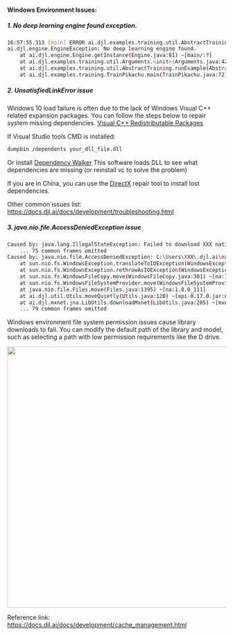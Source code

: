 
#### Windows Environment Issues:
##### 1. No deep learning engine found exception.
```bash
16:57:55.313 [main] ERROR ai.djl.examples.training.util.AbstractTraining - Unexpected error
ai.djl.engine.EngineException: No deep learning engine found.
    at ai.djl.engine.Engine.getInstance(Engine.java:81) ~[main/:?]
    at ai.djl.examples.training.util.Arguments.<init>(Arguments.java:42) ~[main/:?]
    at ai.djl.examples.training.util.AbstractTraining.runExample(AbstractTraining.java:67) [main/:?]
    at ai.djl.examples.training.TrainPikachu.main(TrainPikachu.java:72) [main/:?]
```

##### 2. UnsatisfiedLinkError issue

Windows 10 load failure is often due to the lack of Windows Visual C++ related expansion packages. You can follow the steps below to repair system missing dependencies.
[Visual C++ Redistributable Packages](https://support.microsoft.com/en-us/topic/the-latest-supported-visual-c-downloads-2647da03-1eea-4433-9aff-95f26a218cc0)

If Visual Studio tools CMD is installed:

```bash
dumpbin /dependents your_dll_file.dll
```

Or install  [Dependency Walker](http://www.dependencywalker.com/)
This software loads DLL to see what dependencies are missing
(or reinstall vc to solve the problem)

If you are in China, you can use the [DirectX](https://blog.csdn.net/VBcom/article/details/6962388) repair tool to install lost dependencies.

Other common issues list:
https://docs.djl.ai/docs/development/troubleshooting.html


##### 3. java.nio.file.AccessDeniedException issue
```bash
Caused by: java.lang.IllegalStateException: Failed to download XXX native library
	... 75 common frames omitted
Caused by: java.nio.file.AccessDeniedException: C:\Users\XXX\.djl.ai\mxnet\tmp8034998170920244011 -> C:\Users\XXX\.djl.ai\mxnet\1.9.0-mkl-win-x86_64
	at sun.nio.fs.WindowsException.translateToIOException(WindowsException.java:83) ~[na:1.8.0_111]
	at sun.nio.fs.WindowsException.rethrowAsIOException(WindowsException.java:97) ~[na:1.8.0_111]
	at sun.nio.fs.WindowsFileCopy.move(WindowsFileCopy.java:301) ~[na:1.8.0_111]
	at sun.nio.fs.WindowsFileSystemProvider.move(WindowsFileSystemProvider.java:287) ~[na:1.8.0_111]
	at java.nio.file.Files.move(Files.java:1395) ~[na:1.8.0_111]
	at ai.djl.util.Utils.moveQuietly(Utils.java:120) ~[api-0.17.0.jar:na]
	at ai.djl.mxnet.jna.LibUtils.downloadMxnet(LibUtils.java:285) ~[mxnet-engine-0.17.0.jar:na]
	... 79 common frames omitted
```

Windows environment file system permission issues cause library downloads to fail. You can modify the default path of the library and model, such as selecting a path with low permission requirements like the D drive.

<div align="center">
<img src="https://aias-home.oss-cn-beijing.aliyuncs.com/AIAS/guides/images/defaultdir.jpg"  width = "600"/>
</div>   

Reference link:
https://docs.djl.ai/docs/development/cache_management.html



